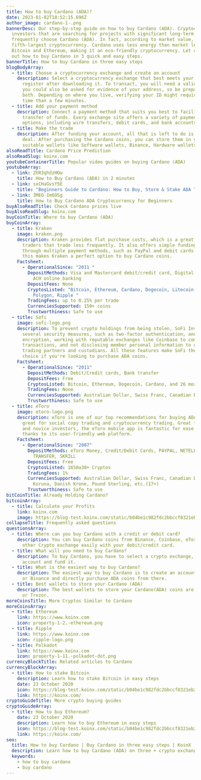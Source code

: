 ```yaml
---
title: How to buy Cardano (ADA)?
date: 2023-01-02T18:52:15.696Z
author_image: cardano-1-.png
bannerDesc: Our step-by-step guide on how to buy Cardano (ADA). Cryptocurrency
  investors that are searching for projects with significant long-term potential
  frequently choose Cardano (ADA). In fact, according to market value, it is the
  fifth-largest cryptocurrency. Cardano uses less energy than market leaders
  Bitcoin and Ethereum, making it an eco-friendly cryptocurrency. Let us find
  out how to buy Cardano in 3 quick and easy steps.
bannerTitle: How to buy Cardano in three easy steps
blogBodyArray:
  - title: Choose a cryptocurrency exchange and create an account
    description: Select a cryptocurrency exchange that best meets your needs, then
      register after downloading it. To transact, you will need a valid ID, and
      you could also be asked for evidence of your address, so be prepared with
      both. Depending on where you live, verifying your ID might require more
      time than a few minutes.
  - title: Add your payment method
    description: Connect a payment method that suits you best to facilitate an easy
      transfer of funds. Every exchange site offers a variety of payment
      options, including wire transfers, debit cards, and bank accounts.
  - title: Make the trade
    description: After funding your account, all that is left to do is execute the
      deal. After purchasing the Cardano coins, you can store them in your
      suitable wallets like Software wallets, Binance, Hardware wallets, etc.
alsoReadTitle: Cardano Price Prediction
alsoReadSlug: koinx.com
youtubeContainerTitle: Popular video guides on buying Cardano (ADA)
youtubeArray:
  - link: ZhR3qhdzHOw
    title: How to Buy Cardano (ADA) in 2 minutes
  - link: sxCHaGvsY5E
    title: "Beginners Guide to Cardano: How to Buy, Store & Stake ADA Token"
  - link: 3MEO-Im6OSg
    title: How to Buy Cardano ADA Cryptocurrency for Beginners
buyAlsoReadTitle: Check Cardano prices live
buyAlsoReadSlug: koinx.com
buyCoinTitle: Where to buy Cardano (ADA)
buyCoinArray:
  - title: Kraken
    image: kraken.png
    description: Kraken provides flat purchase costs, which is a great advantage for
      traders that trade less frequently. It also offers simple funding choices
      through multiple payment methods, such as PayPal and debit cards.  All of
      this makes Kraken a perfect option to buy Cardano coins.
    Factsheet:
      - OperationalSince: "2011 "
        DepositMethods: Visa and Mastercard debit/credit card, Digital wallet purchases,
          ACH online banking
        DepositFees: None
        CryptosListed: "Bitcoin, Ethereum, Cardano, Dogecoin, Litecoin, Polkadot,
          Polygon, Ripple "
        TradingFees: up to 0.25% per trade
        CurrenciesSupported: 150+ coins
        Trustworthiness: Safe to use
  - title: Sofi
    image: sofi-logo.png
    description: To prevent crypto holdings from being stolen, SoFi Invest employs
      several security measures, such as two-factor authentication, and SSL
      encryption, working with reputable exchanges like Coinbase to complete
      transactions, and not disclosing member personal information to crypto
      trading partners and custodians. All these features make SoFi the best
      choice if you're looking to purchase ADA coins.
    Factsheet:
      - OperationalSince: "2011"
        DepositMethods: Debit/Credit cards, Bank transfer
        DepositFees: Free
        CryptosListed: Bitcoin, Ethereum, Dogecoin, Cardano, and 26 more coins
        TradingFees: None
        CurrenciesSupported: Australian Dollar, Swiss Franc, Canadian Dollar, and many more
        Trustworthiness: Safe to use
  - title: eToro
    image: etoro-logo.png
    description: eToro is one of our top recommendations for buying ADA coins and is
      great for social copy trading and cryptocurrency trading. Great for casual
      and novice investors, the eToro mobile app is fantastic for ease of use
      thanks to its user-friendly web platform.
    Factsheet:
      - OperationalSince: "2007"
        DepositMethods: eToro Money, Credit/Debit Cards, PAYPAL, NETELLER, RAPID
          TRANSFER, SKRILL
        DepositFees: Free
        CryptosListed: 1650a30+ Cryptos
        TradingFees: 1%
        CurrenciesSupported: Australian Dollar, Swiss Franc, Canadian Dollar, Czech
          Koruna, Danish Krone, Pound Sterling, etc.(17+)
        Trustworthiness: Safe to use
bitCoinTitle: Already Holding Cardano?
bitcoinArray:
  - title: Calculate your Profits
    link: koinx.com
    image: https://blog-test.koinx.com/static/b04be1c982fdc2bbccf8321eb29acf4c/hold_coin.png
collapseTitle: Frequently asked questions
questionsArray:
  - title: Where can you buy Cardano with a credit or debit card?
    description: You can buy Cardano coins from Binance, Coinbase, eToro, or any
      other Crypto exchange easily with your debit/credit card.
  - title: What will you need to buy Cardano?
    description: To buy Cardano, you have to select a crypto exchange, create an
      account and fund it.
  - title: What is the easiest way to buy Cardano?
    description: The easiest way to buy Cardano is to create an account on Coinbase
      or Binance and directly purchase ADA coins from there.
  - title: Best wallets to store your Cardano (ADA)
    description: The best wallets to store your Cardano(ADA) coins are Ledger Nano
      or Trezor.
moreCoinsTitle: More Cryptos Similar to Cardano
moreCoinsArray:
  - title: Ethereum
    link: https://www.koinx.com
    icon: property-1-2.-ethereum.png
  - title: Ripple
    link: https://www.koinx.com
    icon: ripple-logo.png
  - title: Polkadot
    link: https://www.koinx.com
    icon: property-1-11.-polkadot-dot.png
currencyBlockTitle: Related articles to Cardano
currencyBlockArray:
  - title: How to stake Bitcoin
    description: Learn how to stake Bitcoin in easy steps
    date: 23 October 2020
    icon: https://blog-test.koinx.com/static/b04be1c982fdc2bbccf8321eb29acf4c/hold_coin.png
    link: https://koinx.com/
cryptoGuideTitle: More crypto buying guides
cryptoGuideArray:
  - title: How to buy Ethereum?
    date: 23 October 2020
    description: Learn how to buy Ethereum in easy steps
    icon: https://blog-test.koinx.com/static/b04be1c982fdc2bbccf8321eb29acf4c/hold_coin.png
    link: https://koinx.com/
seo:
  title: How to buy Cardano | Buy Cardano in three easy steps | KoinX
  description: Learn how to buy Cardano (ADA) on three + crypto exchanges
  keywords:
    - how to buy cardano
    - buy cardano
---
```

